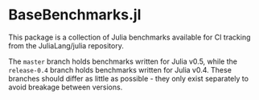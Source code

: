 # BaseBenchmarks.jl

This package is a collection of Julia benchmarks available for CI tracking from the JuliaLang/julia repository.

The `master` branch holds benchmarks written for Julia v0.5, while the `release-0.4` branch holds benchmarks written for Julia v0.4. These branches should differ as little as possible - they only exist separately to avoid breakage between versions.